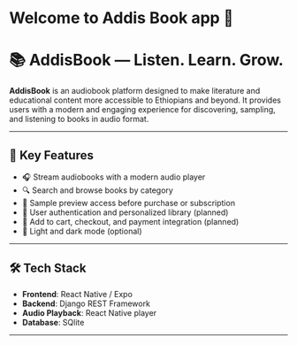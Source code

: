 # Welcome to Addis Book app 👋

# 📚 AddisBook — Listen. Learn. Grow.

**AddisBook** is an audiobook platform designed to make literature and educational content more accessible to Ethiopians and beyond. It provides users with a modern and engaging experience for discovering, sampling, and listening to books in audio format.

---

## 🚀 Key Features

- 🎧 Stream audiobooks with a modern audio player
- 🔍 Search and browse books by category
- 📄 Sample preview access before purchase or subscription
- 🔐 User authentication and personalized library (planned)
- 🛒 Add to cart, checkout, and payment integration (planned)
- 🌙 Light and dark mode (optional)

---

## 🛠 Tech Stack

- **Frontend**: React Native / Expo 
- **Backend**: Django REST Framework 
- **Audio Playback**: React Native player
- **Database**: SQlite
---


